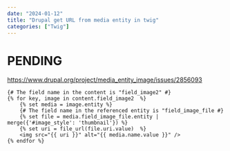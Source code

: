 ```yaml
---
date: "2024-01-12"
title: "Drupal get URL from media entity in twig"
categories: ["Twig"]
---
```


# PENDING

https://www.drupal.org/project/media_entity_image/issues/2856093
```twig
{# The field name in the content is "field_image2" #}
{% for key, image in content.field_image2  %}
    {% set media = image.entity %}
    {# The field name in the referenced entity is "field_image_file #}
    {% set file = media.field_image_file.entity | merge({'#image_style': 'thumbnail'}) %}
    {% set uri = file_url(file.uri.value)  %}
    <img src="{{ uri }}" alt="{{ media.name.value }}" />
{% endfor %}
```